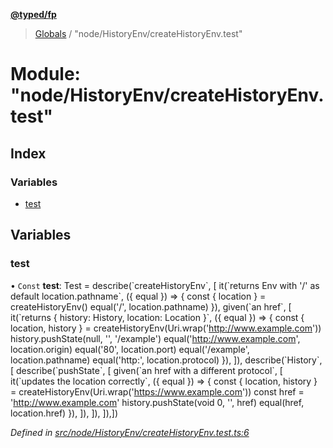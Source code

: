 **[@typed/fp](../README.md)**

> [Globals](../globals.md) / "node/HistoryEnv/createHistoryEnv.test"

# Module: "node/HistoryEnv/createHistoryEnv.test"

## Index

### Variables

* [test](_node_historyenv_createhistoryenv_test_.md#test)

## Variables

### test

• `Const` **test**: Test = describe(\`createHistoryEnv\`, [ it(\`returns Env with '/' as default location.pathname\`, ({ equal }) => { const { location } = createHistoryEnv() equal('/', location.pathname) }), given(\`an href\`, [ it(\`returns { history: History, location: Location }\`, ({ equal }) => { const { location, history } = createHistoryEnv(Uri.wrap('http://www.example.com')) history.pushState(null, '', '/example') equal('http://www.example.com', location.origin) equal('80', location.port) equal('/example', location.pathname) equal('http:', location.protocol) }), ]), describe(\`History\`, [ describe(\`pushState\`, [ given(\`an href with a different protocol\`, [ it(\`updates the location correctly\`, ({ equal }) => { const { location, history } = createHistoryEnv(Uri.wrap('https://www.example.com')) const href = 'http://www.example.com' history.pushState(void 0, '', href) equal(href, location.href) }), ]), ]), ]),])

*Defined in [src/node/HistoryEnv/createHistoryEnv.test.ts:6](https://github.com/TylorS/typed-fp/blob/41076ce/src/node/HistoryEnv/createHistoryEnv.test.ts#L6)*
